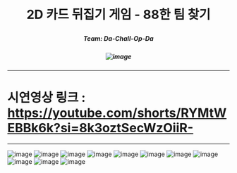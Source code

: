 <br/>
<br/>

# <p align="center"> **2D 카드 뒤집기 게임 - 88한 팀 찾기**  </p>

##### <p align="center"> <b> Team: Da-Chall-Op-Da </b>
##### <p align="center"> <b> ![image](https://github.com/user-attachments/assets/418135bd-c686-4cdf-9d99-36b5bd08b74c) </b>

---
# 시연영상 링크 : https://youtube.com/shorts/RYMtWEBBk6k?si=8k3oztSecWzOiiR-
---
![image](https://github.com/user-attachments/assets/2dce2895-ddf7-493d-b660-863310247e8c)
![image](https://github.com/user-attachments/assets/0eee3f02-1487-4cd8-b80f-a7c757d56eaa)
![image](https://github.com/user-attachments/assets/2acd879d-f2ba-4088-9227-5d0b45c5d946)
![image](https://github.com/user-attachments/assets/24e2bce2-30b5-4c2f-b1bb-e0b85168cbc7)
![image](https://github.com/user-attachments/assets/daeb7485-4271-4622-96df-6ee89b892d99)
![image](https://github.com/user-attachments/assets/5cbd6167-cfaf-4ec5-970a-8cf397541bdc)
![image](https://github.com/user-attachments/assets/292b4e4d-4f1c-4fc8-b903-b13621d5f67f)
![image](https://github.com/user-attachments/assets/b52eadeb-4b62-4e2d-b91d-fab261a74da7)
![image](https://github.com/user-attachments/assets/ecc0e448-1ae8-49ce-8f6e-e5cecc577822)
![image](https://github.com/user-attachments/assets/8b569fd5-c4da-4ba9-b237-7c1557860c9e)
![image](https://github.com/user-attachments/assets/e2d90ea8-0400-49c5-b6bd-b3c6164b65ec)
